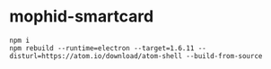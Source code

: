 # mophid-smartcard
```
npm i
npm rebuild --runtime=electron --target=1.6.11 --disturl=https://atom.io/download/atom-shell --build-from-source
```

